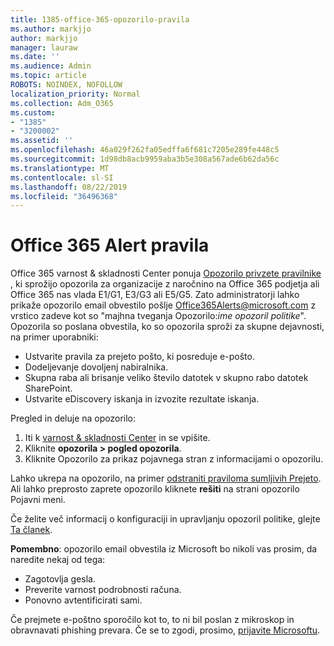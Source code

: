 ```yaml
---
title: 1385-office-365-opozorilo-pravila
ms.author: markjjo
author: markjjo
manager: lauraw
ms.date: ''
ms.audience: Admin
ms.topic: article
ROBOTS: NOINDEX, NOFOLLOW
localization_priority: Normal
ms.collection: Adm_O365
ms.custom:
- "1385"
- "3200002"
ms.assetid: ''
ms.openlocfilehash: 46a029f262fa05edffa6f681c7205e289fe448c5
ms.sourcegitcommit: 1d98db8acb9959aba3b5e308a567ade6b62da56c
ms.translationtype: MT
ms.contentlocale: sl-SI
ms.lasthandoff: 08/22/2019
ms.locfileid: "36496368"
---
```

# <a name="office-365-alert-policies"></a>Office 365 Alert pravila

Office 365 varnost & skladnosti Center ponuja [Opozorilo privzete pravilnike](https://docs.microsoft.com/office365/securitycompliance/alert-policies#default-alert-policies) , ki sprožijo opozorila za organizacije z naročnino na Office 365 podjetja ali Office 365 nas vlada E1/G1, E3/G3 ali E5/G5. Zato administratorji lahko prikaže opozorilo email obvestilo pošlje Office365Alerts@microsoft.com z vrstico zadeve kot so "majhna tveganja Opozorilo:*ime opozoril politike*". Opozorila so poslana obvestila, ko so opozorila sproži za skupne dejavnosti, na primer uporabniki:

- Ustvarite pravila za prejeto pošto, ki posreduje e-pošto.
- Dodeljevanje dovoljenj nabiralnika.
- Skupna raba ali brisanje veliko število datotek v skupno rabo datotek SharePoint.
- Ustvarite eDiscovery iskanja in izvozite rezultate iskanja.

Pregled in deluje na opozorilo:

1. Iti k [varnost & skladnosti Center](https://protection.office.com) in se vpišite.
2. Kliknite **opozorila > pogled opozorila**.
3. Kliknite Opozorilo za prikaz pojavnega stran z informacijami o opozorilu.

Lahko ukrepa na opozorilo, na primer [odstraniti praviloma sumljivih Prejeto](https://docs.microsoft.com/office365/securitycompliance/responding-to-a-compromised-email-account). Ali lahko preprosto zaprete opozorilo kliknete **rešiti** na strani opozorilo Pojavni meni.

Če želite več informacij o konfiguraciji in upravljanju opozoril politike, glejte [Ta članek](https://docs.microsoft.com/office365/securitycompliance/alert-policies).

**Pomembno**: opozorilo email obvestila iz Microsoft bo nikoli vas prosim, da naredite nekaj od tega:

- Zagotovlja gesla.
- Preverite varnost podrobnosti računa.
- Ponovno avtentificirati sami.

Če prejmete e-poštno sporočilo kot to, to ni bil poslan z mikroskop in obravnavati phishing prevara. Če se to zgodi, prosimo, [prijavite Microsoftu](https://docs.microsoft.com/office365/SecurityCompliance/report-junk-email-and-phishing-scams-in-outlook-on-the-web-eop).